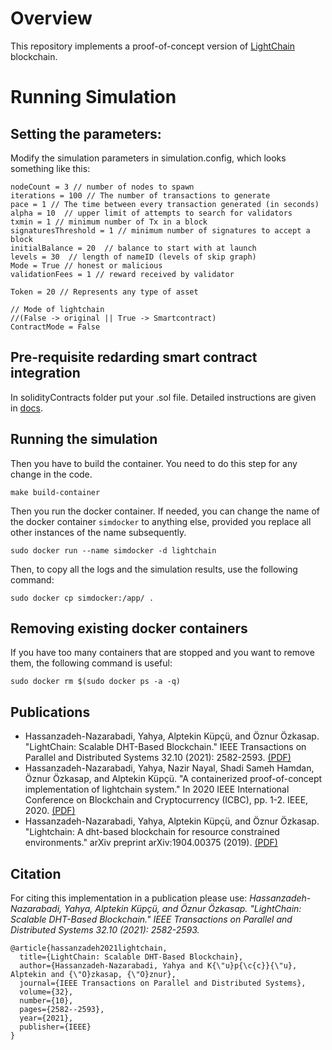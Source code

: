 
# Overview
This repository implements a proof-of-concept version of [LightChain](https://arxiv.org/pdf/1904.00375.pdf) blockchain.

# Running Simulation

## Setting the parameters:
Modify the simulation parameters in simulation.config, which looks something like this:
```
nodeCount = 3 // number of nodes to spawn
iterations = 100 // The number of transactions to generate
pace = 1 // The time between every transaction generated (in seconds)
alpha = 10  // upper limit of attempts to search for validators
txmin = 1 // minimum number of Tx in a block
signaturesThreshold = 1 // minimum number of signatures to accept a block
initialBalance = 20  // balance to start with at launch
levels = 30  // length of nameID (levels of skip graph)
Mode = True // honest or malicious
validationFees = 1 // reward received by validator

Token = 20 // Represents any type of asset

// Mode of lightchain 
//(False -> original || True -> Smartcontract)
ContractMode = False 
```
## Pre-requisite redarding smart contract integration
In solidityContracts folder put your .sol file. 
Detailed instructions are given in [docs](solidityContracts/smartcontract.md).

## Running the simulation 

Then you have to build the container. You need to do this step for any change in the code. 
```
make build-container
```
Then you run the docker container. If needed, you can change the name of the docker container `simdocker` to anything else, provided you replace all other instances of the name subsequently.
```
sudo docker run --name simdocker -d lightchain
```
Then, to copy all the logs and the simulation results, use the following command:
```
sudo docker cp simdocker:/app/ .
```

## Removing existing docker containers

If you have too many containers that are stopped and you want to remove them, the following command is useful:
```
sudo docker rm $(sudo docker ps -a -q)
```

## Publications
- Hassanzadeh-Nazarabadi, Yahya, Alptekin Küpçü, and Öznur Özkasap. "LightChain: Scalable DHT-Based Blockchain." IEEE Transactions on Parallel and Distributed Systems 32.10 (2021): 2582-2593. [(PDF)](https://ieeexplore.ieee.org/abstract/document/9397334)
- Hassanzadeh-Nazarabadi, Yahya, Nazir Nayal, Shadi Sameh Hamdan, Öznur Özkasap, and Alptekin Küpçü. "A containerized proof-of-concept implementation of lightchain system." In 2020 IEEE International Conference on Blockchain and Cryptocurrency (ICBC), pp. 1-2. IEEE, 2020. [(PDF)](https://arxiv.org/pdf/2007.13203.pdf)
- Hassanzadeh-Nazarabadi, Yahya, Alptekin Küpçü, and Öznur Özkasap. "Lightchain: A dht-based blockchain for resource constrained environments." arXiv preprint arXiv:1904.00375 (2019). [(PDF)](https://arxiv.org/pdf/1904.00375.pdf)

## Citation
For citing this implementation in a publication please use: 
_Hassanzadeh-Nazarabadi, Yahya, Alptekin Küpçü, and Öznur Özkasap. "LightChain: Scalable DHT-Based Blockchain." IEEE Transactions on Parallel and Distributed Systems 32.10 (2021): 2582-2593._
```
@article{hassanzadeh2021lightchain,
  title={LightChain: Scalable DHT-Based Blockchain},
  author={Hassanzadeh-Nazarabadi, Yahya and K{\"u}p{\c{c}}{\"u}, Alptekin and {\"O}zkasap, {\"O}znur},
  journal={IEEE Transactions on Parallel and Distributed Systems},
  volume={32},
  number={10},
  pages={2582--2593},
  year={2021},
  publisher={IEEE}
}
```
